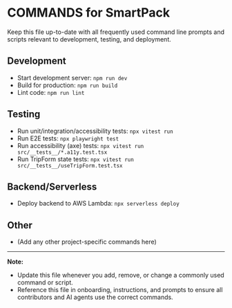 # COMMANDS for SmartPack

Keep this file up-to-date with all frequently used command line prompts and scripts relevant to development, testing, and deployment.

## Development

- Start development server: `npm run dev`
- Build for production: `npm run build`
- Lint code: `npm run lint`

## Testing

- Run unit/integration/accessibility tests: `npx vitest run`
- Run E2E tests: `npx playwright test`
- Run accessibility (axe) tests: `npx vitest run src/__tests__/*.a11y.test.tsx`
- Run TripForm state tests: `npx vitest run src/__tests__/useTripForm.test.tsx`

## Backend/Serverless

- Deploy backend to AWS Lambda: `npx serverless deploy`

## Other

- (Add any other project-specific commands here)

---

**Note:**

- Update this file whenever you add, remove, or change a commonly used command or script.
- Reference this file in onboarding, instructions, and prompts to ensure all contributors and AI agents use the correct commands.
